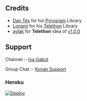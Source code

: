 


## Credits

- [Dan Tès](https://github.com/delivrance) for his [Pyrogram](https://docs.pyrogram.org) Library
- [Lonami](https://github.com/Lonami) for his [Telethon](https://docs.telethon.dev) Library 
- [aylak](https://t.me/ayIak) for **Telethon** idea of [v1.0.0](https://github.com/StarkBotsIndustries/StringSessionBot/commit/48e06bb6d9ed156797ef4bc0dab88820fef948f3)

## Support

Channel :- [Iya Gabut](https://t.me/kontenfilm)

Group Chat :- [Kynan Support](https://t.me/kynansupport)

### Heroku

[![Deploy](https://www.herokucdn.com/deploy/button.svg)](https://heroku.com/deploy?template=https://github.com/pinxRobtik/string-session-)
